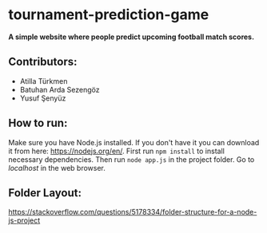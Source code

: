 # tournament-prediction-game
**A simple website where people predict upcoming football match scores.**
## Contributors:
- Atilla Türkmen
- Batuhan Arda Sezengöz
- Yusuf Şenyüz
## How to run:
Make sure you have Node.js installed. If you don't have it you can download it from here: https://nodejs.org/en/. 
First run `npm install` to install necessary dependencies. 
Then run `node app.js` in the project folder. Go to *localhost* in the web browser.
## Folder Layout:
https://stackoverflow.com/questions/5178334/folder-structure-for-a-node-js-project